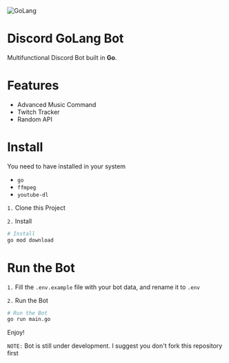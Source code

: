 ![GoLang](https://caraguna.com/wp-content/uploads/2020/12/Golang.jpg-1024x505.png)
# Discord GoLang Bot
Multifunctional Discord Bot built in **Go**.

# Features
- Advanced Music Command
- Twitch Tracker
- Random API
 
# Install
You need to have installed in your system 
- `go`
- `ffmpeg`
- `youtube-dl`

`1.` Clone this Project

`2.` Install
```sh
# Install 
go mod download
```

# Run the Bot
`1.` Fill the `.env.example` file with your bot data, and rename it to `.env`

`2.` Run the Bot
```sh
# Run the Bot
go run main.go
```
Enjoy!

`NOTE:` Bot is still under development. I suggest you don't fork this repository first
